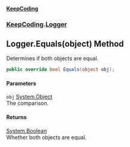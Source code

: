 #### [KeepCoding](index.md 'index')
### [KeepCoding](KeepCoding.md 'KeepCoding').[Logger](Logger.md 'KeepCoding.Logger')
## Logger.Equals(object) Method
Determines if both objects are equal.  
```csharp
public override bool Equals(object obj);
```
#### Parameters
<a name='KeepCoding_Logger_Equals(object)_obj'></a>
`obj` [System.Object](https://docs.microsoft.com/en-us/dotnet/api/System.Object 'System.Object')  
The comparison.
  
#### Returns
[System.Boolean](https://docs.microsoft.com/en-us/dotnet/api/System.Boolean 'System.Boolean')  
Whether both objects are equal.
